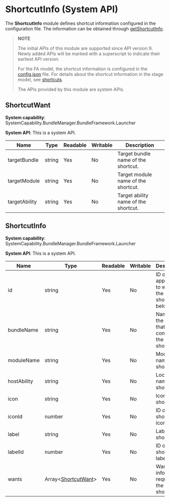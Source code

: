 # ShortcutInfo (System API)

The **ShortcutInfo** module defines shortcut information configured in the configuration file. The information can be obtained through [getShortcutInfo](js-apis-launcherBundleManager-sys.md#launcherbundlemanagergetshortcutinfo9).

> **NOTE**
>
> The initial APIs of this module are supported since API version 9. Newly added APIs will be marked with a superscript to indicate their earliest API version.
>
> For the FA model, the shortcut information is configured in the [config.json](../../quick-start/module-structure.md) file. For details about the shortcut information in the stage model, see [shortcuts](../../quick-start/module-configuration-file.md#shortcuts).
>
> The APIs provided by this module are system APIs.

## ShortcutWant

**System capability**: SystemCapability.BundleManager.BundleFramework.Launcher

**System API**: This is a system API.

| Name                     | Type  | Readable| Writable| Description                |
| ------------------------- | ------ | ---- | ---- | -------------------- |
| targetBundle              | string | Yes  | No  | Target bundle name of the shortcut.|
| targetModule              | string | Yes  | No  | Target module name of the shortcut. |
| targetAbility             | string | Yes  | No  | Target ability name of the shortcut.|

## ShortcutInfo

**System capability**: SystemCapability.BundleManager.BundleFramework.Launcher

**System API**: This is a system API.

| Name                   | Type                                      | Readable| Writable| Description                        |
| ----------------------- | ------------------------------------------ | ---- | ---- | ---------------------------- |
| id                      | string                                     | Yes  | No  | ID of the application to which the shortcut belongs. |
| bundleName              | string                                     | Yes  | No  | Name of the bundle that contains the shortcut.|
| moduleName | string                                     | Yes  | No  | Module name of the shortcut.           |
| hostAbility             | string                                     | Yes  | No  | Local ability name of the shortcut.  |
| icon                    | string                                     | Yes  | No  | Icon of the shortcut.            |
| iconId     | number                                     | Yes  | No  | ID of the shortcut icon.          |
| label                   | string                                     | Yes  | No  | Label of the shortcut.             |
| labelId    | number                                     | Yes  | No  | ID of the shortcut label.          |
| wants                   | Array\<[ShortcutWant](#shortcutwant)> | Yes  | No  | Want information required for the shortcut.       |

<!--no_check-->
